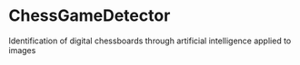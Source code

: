 # ChessGameDetector
Identification of digital chessboards through artificial intelligence applied to images

